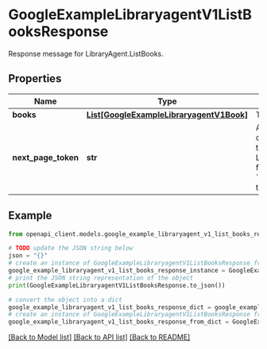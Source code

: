 # GoogleExampleLibraryagentV1ListBooksResponse

Response message for LibraryAgent.ListBooks.

## Properties

Name | Type | Description | Notes
------------ | ------------- | ------------- | -------------
**books** | [**List[GoogleExampleLibraryagentV1Book]**](GoogleExampleLibraryagentV1Book.md) | The list of books. | [optional] 
**next_page_token** | **str** | A token to retrieve next page of results. Pass this value in the ListBooksRequest.page_token field in the subsequent call to &#x60;ListBooks&#x60; method to retrieve the next page of results. | [optional] 

## Example

```python
from openapi_client.models.google_example_libraryagent_v1_list_books_response import GoogleExampleLibraryagentV1ListBooksResponse

# TODO update the JSON string below
json = "{}"
# create an instance of GoogleExampleLibraryagentV1ListBooksResponse from a JSON string
google_example_libraryagent_v1_list_books_response_instance = GoogleExampleLibraryagentV1ListBooksResponse.from_json(json)
# print the JSON string representation of the object
print(GoogleExampleLibraryagentV1ListBooksResponse.to_json())

# convert the object into a dict
google_example_libraryagent_v1_list_books_response_dict = google_example_libraryagent_v1_list_books_response_instance.to_dict()
# create an instance of GoogleExampleLibraryagentV1ListBooksResponse from a dict
google_example_libraryagent_v1_list_books_response_from_dict = GoogleExampleLibraryagentV1ListBooksResponse.from_dict(google_example_libraryagent_v1_list_books_response_dict)
```
[[Back to Model list]](../README.md#documentation-for-models) [[Back to API list]](../README.md#documentation-for-api-endpoints) [[Back to README]](../README.md)


